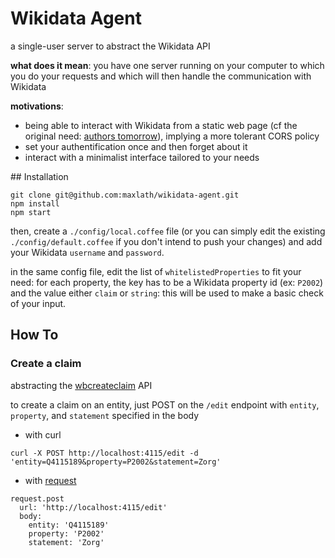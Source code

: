 # Wikidata Agent

a single-user server to abstract the Wikidata API

**what does it mean**: you have one server running on your computer to which you do your requests and which will then handle the communication with Wikidata

**motivations**:
- being able to interact with Wikidata from a static web page (cf the original need: [authors tomorrow](https://github.com/inventaire/inventaire-authors-birthday#authors-tomorrow)), implying a more tolerant CORS policy
- set your authentification once and then forget about it
- interact with a minimalist interface tailored to your needs

## Installation

```
git clone git@github.com:maxlath/wikidata-agent.git
npm install
npm start
```

then, create a `./config/local.coffee` file (or you can simply edit the existing `./config/default.coffee` if you don't intend to push your changes) and add your Wikidata `username` and `password`.

in the same config file, edit the list of `whitelistedProperties` to fit your need:
for each property, the key has to be a Wikidata property id (ex: `P2002`) and the value either `claim` or `string`: this will be used to make a basic check of your input.

## How To

### Create a claim
abstracting the [wbcreateclaim](https://www.wikidata.org/w/api.php?action=help&modules=wbcreateclaim) API

to create a claim on an entity, just POST on the `/edit` endpoint with `entity`, `property`, and `statement` specified in the body

* with curl

```
curl -X POST http://localhost:4115/edit -d 'entity=Q4115189&property=P2002&statement=Zorg'
```

* with [request](https://github.com/request/request)

```
request.post
  url: 'http://localhost:4115/edit'
  body:
    entity: 'Q4115189'
    property: 'P2002'
    statement: 'Zorg'

```
